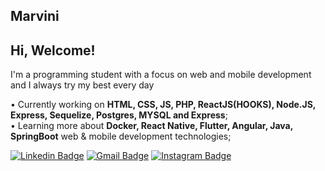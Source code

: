 ## Marvini

## Hi, Welcome!

<!--
**marviniDev/marviniDev** is a ✨ _special_ ✨ repository because its `README.md` (this file) appears on your GitHub profile.

Here are some ideas to get you started:

- 🔭 I’m currently working on ...
- 🌱 I’m currently learning ...
- 👯 I’m looking to collaborate on ...
- 🤔 I’m looking for help with ...
- 💬 Ask me about ...
- 📫 How to reach me: ...
- 😄 Pronouns: ...
- ⚡ Fun fact: ...
-->
I'm a programming student with a focus on web and mobile development and I always try my best every day

• Currently working on **HTML, CSS, JS, PHP, ReactJS(HOOKS), Node.JS, Express, Sequelize, Postgres, MYSQL and Express**;
<br/>• Learning more about **Docker, React Native, Flutter, Angular, Java, SpringBoot** web & mobile development technologies;

[![Linkedin Badge](https://img.shields.io/badge/-Marcos%20Vinícius-28e069?style=flat-square&logo=Linkedin&logoColor=white&link=https://www.linkedin.com/in/marvinicius/)](https://www.linkedin.com/in/marvinicius/) [![Gmail Badge](https://img.shields.io/badge/-vinicius.uchoa2002@gmail.com-28e069?style=flat-square&logo=Gmail&logoColor=white&link=mailto:vinicius.uchoa2002@gmail.com)](mailto:vinicius.uchoa2002@gmail.com) [![Instagram Badge](https://img.shields.io/badge/-ohumarvini-28e069?style=flat-square&labelColor=28e069&logo=Instagram&logoColor=white&link=https://www.instagram.com/ohumarvini/)](https://www.instagram.com/ohumarvini/)
